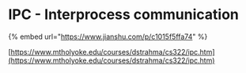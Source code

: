 # IPC - Interprocess communication

{% embed url="https://www.jianshu.com/p/c1015f5ffa74" %}

[https://www.mtholyoke.edu/courses/dstrahma/cs322/ipc.htm](https://www.mtholyoke.edu/courses/dstrahma/cs322/ipc.htm)
